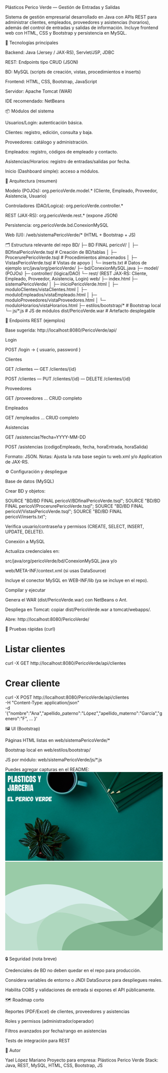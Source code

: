 Plásticos Perico Verde — Gestión de Entradas y Salidas

Sistema de gestión empresarial desarrollado en Java con APIs REST para administrar clientes, empleados, proveedores y asistencias (horarios), además del control de entradas y salidas de información. Incluye frontend web con HTML, CSS y Bootstrap y persistencia en MySQL.

🚀 Tecnologías principales

Backend: Java (Jersey / JAX-RS), Servlet/JSP, JDBC

REST: Endpoints tipo CRUD (JSON)

BD: MySQL (scripts de creación, vistas, procedimientos e inserts)

Frontend: HTML, CSS, Bootstrap, JavaScript

Servidor: Apache Tomcat (WAR)

IDE recomendado: NetBeans

📦 Módulos del sistema

Usuarios/Login: autenticación básica.

Clientes: registro, edición, consulta y baja.

Proveedores: catálogo y administración.

Empleados: registro, códigos de empleado y contacto.

Asistencias/Horarios: registro de entradas/salidas por fecha.

Inicio (Dashboard simple): acceso a módulos.

🧭 Arquitectura (resumen)

Modelo (POJOs): org.pericoVerde.model.* (Cliente, Empleado, Proveedor, Asistencia, Usuario)

Controladores (DAO/Logica): org.pericoVerde.controller.*

REST (JAX-RS): org.pericoVerde.rest.* (expone JSON)

Persistencia: org.pericoVerde.bd.ConexionMySQL

Web (UI): /web/sistemaPericoVerde/* (HTML + Bootstrap + JS)

🗂️ Estructura relevante del repo
BD/
 ├─ BD FINAL pericoV/
 │   ├─ BDfinalPericoVerde.tsql           # Creación de BD/tablas
 │   ├─ ProcerurePericoVerde.tsql         # Procedimientos almacenados
 │   ├─ VistasPericoVerde.tsql            # Vistas de apoyo
 │   └─ inserts.txt                       # Datos de ejemplo
src/java/org/pericoVerde/
 ├─ bd/ConexionMySQL.java
 ├─ model/ (POJOs)
 ├─ controller/ (lógica/DAO)
 └─ rest/ (REST JAX-RS: Cliente, Empleado, Proveedor, Asistencia, Login)
web/
 ├─ index.html
 ├─ sistemaPericoVerde/
 │   ├─ inicioPericoVerde.html
 │   ├─ moduloClientes/vistaClientes.html
 │   ├─ moduloEmpleados/vistaEmpleado.html
 │   ├─ moduloProveedores/vistaProveedores.html
 │   └─ moduloHorarios/vistaHorarios.html
 ├─ estilos/bootstrap/*                   # Bootstrap local
 └─ js/*.js                               # JS de módulos
dist/PericoVerde.war                      # Artefacto desplegable

🔌 Endpoints REST (ejemplos)

Base sugerida: http://localhost:8080/PericoVerde/api/

Login

POST /login → { usuario, password }

Clientes

GET /clientes — GET /clientes/{id}

POST /clientes — PUT /clientes/{id} — DELETE /clientes/{id}

Proveedores

GET /proveedores ... CRUD completo

Empleados

GET /empleados ... CRUD completo

Asistencias

GET /asistencias?fecha=YYYY-MM-DD

POST /asistencias (codigoEmpleado, fecha, horaEntrada, horaSalida)

Formato: JSON.
Notas: Ajusta la ruta base según tu web.xml y/o Application de JAX-RS.

⚙️ Configuración y despliegue

Base de datos (MySQL)

Crear BD y objetos:

SOURCE "BD/BD FINAL pericoV/BDfinalPericoVerde.tsql";
SOURCE "BD/BD FINAL pericoV/ProcerurePericoVerde.tsql";
SOURCE "BD/BD FINAL pericoV/VistasPericoVerde.tsql";
SOURCE "BD/BD FINAL pericoV/inserts.txt";


Verifica usuario/contraseña y permisos (CREATE, SELECT, INSERT, UPDATE, DELETE).

Conexión a MySQL

Actualiza credenciales en:

src/java/org/pericoVerde/bd/ConexionMySQL.java y/o

web/META-INF/context.xml (si usas DataSource)

Incluye el conector MySQL en WEB-INF/lib (ya se incluye en el repo).

Compilar y ejecutar

Genera el WAR (dist/PericoVerde.war) con NetBeans o Ant.

Despliega en Tomcat: copiar dist/PericoVerde.war a tomcat/webapps/.

Abre: http://localhost:8080/PericoVerde/

🧪 Pruebas rápidas (curl)
# Listar clientes
curl -X GET http://localhost:8080/PericoVerde/api/clientes

# Crear cliente
curl -X POST http://localhost:8080/PericoVerde/api/clientes \
  -H "Content-Type: application/json" \
  -d '{"nombre":"Ana","apellido_paterno":"López","apellido_materno":"García","genero":"F", ... }'

🖼️ UI (Bootstrap)

Páginas HTML listas en web/sistemaPericoVerde/*

Bootstrap local en web/estilos/bootstrap/

JS por módulo: web/sistemaPericoVerde/js/*.js

Puedes agregar capturas en el README:
![Inicio](web/recursos/pericoVerde.png)
![Clientes](web/recursos/vistaEmp.png)

🔒 Seguridad (nota breve)

Credenciales de BD no deben quedar en el repo para producción.

Considera variables de entorno o JNDI DataSource para despliegues reales.

Habilita CORS y validaciones de entrada si expones el API públicamente.

🗺️ Roadmap corto

 Reportes (PDF/Excel) de clientes, proveedores y asistencias

 Roles y permisos (administrador/operador)

 Filtros avanzados por fecha/rango en asistencias

 Tests de integración para REST

👤 Autor

Yael López Mariano
Proyecto para empresa: Plásticos Perico Verde
Stack: Java, REST, MySQL, HTML, CSS, Bootstrap, JS
